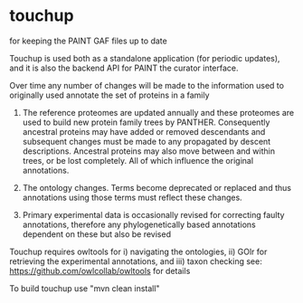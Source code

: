 # touchup
for keeping the PAINT GAF files up to date

Touchup is used both as a standalone application (for periodic updates), and it is also the backend API for PAINT the curator interface.

Over time any number of changes will be made to the information used to originally used annotate the set of proteins in a family

1. The reference proteomes are updated annually and these proteomes are used to build new protein family trees by PANTHER. Consequently ancestral proteins may have added or removed descendants and subsequent changes must be made to any propagated by descent descriptions. Ancestral proteins may also move between and within trees, or be lost completely. All of which influence the original annotations.

2. The ontology changes. Terms become deprecated or replaced and thus annotations using those terms must reflect these changes.

3. Primary experimental data is occasionally revised for correcting faulty annotations, therefore any phylogenetically based annotations dependent on these but also be revised

Touchup requires owltools for i) navigating the ontologies, ii) GOlr for retrieving the experimental annotations, and iii) taxon checking see: https://github.com/owlcollab/owltools for details

To build touchup use "mvn clean install"
